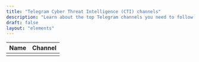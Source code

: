 ```yaml
---
title: "Telegram Cyber Threat Intelligence (CTI) channels"
description: "Learn about the top Telegram channels you need to follow. Discover the most popular Telegram channels leaking sensitive data that you need to monitor."
draft: false
layout: "elements"
---
```


| Name           | Channel        
| :-----------: | :-------------:   
|  | <a href="" rel="nofollow"></a>|
